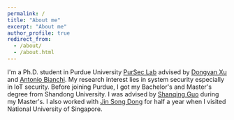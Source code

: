 ```yaml
---
permalink: /
title: "About me"
excerpt: "About me"
author_profile: true
redirect_from: 
  - /about/
  - /about.html
---
```


I'm a Ph.D. student in Purdue University [PurSec Lab](https://pursec.cs.purdue.edu/) advised by [Dongyan Xu](https://www.cs.purdue.edu/homes/dxu/) and [Antonio Bianchi](http://antoniobianchi.me/). My research interest lies in system security especially in IoT security. Before joining Purdue, I got my Bachelor's and Master's degree from Shandong University. I was advised by [Shanqing Guo](http://faculty.sdu.edu.cn/guoshanqing/zh_CN/index/521661/list/index.htm) during my Master's. I also worked with [Jin Song Dong](https://www.comp.nus.edu.sg/~dongjs/) for half a year when I visited National University of Singapore.
